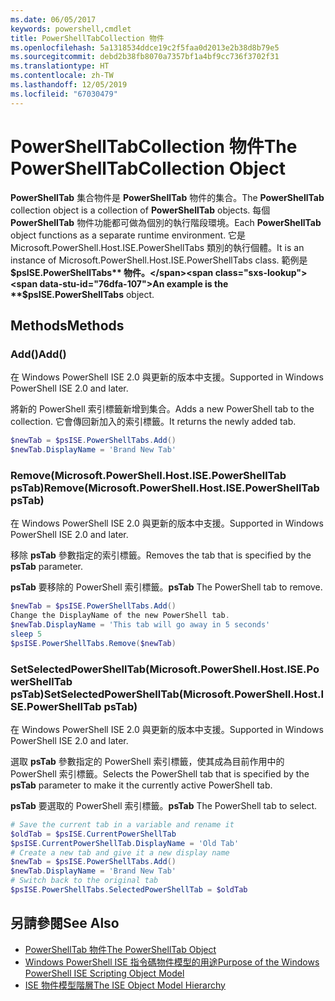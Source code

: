 ```yaml
---
ms.date: 06/05/2017
keywords: powershell,cmdlet
title: PowerShellTabCollection 物件
ms.openlocfilehash: 5a1318534ddce19c2f5faa0d2013e2b38d8b79e5
ms.sourcegitcommit: debd2b38fb8070a7357bf1a4bf9cc736f3702f31
ms.translationtype: HT
ms.contentlocale: zh-TW
ms.lasthandoff: 12/05/2019
ms.locfileid: "67030479"
---
```

# <a name="the-powershelltabcollection-object"></a><span data-ttu-id="76dfa-103">PowerShellTabCollection 物件</span><span class="sxs-lookup"><span data-stu-id="76dfa-103">The PowerShellTabCollection Object</span></span>

<span data-ttu-id="76dfa-104">**PowerShellTab** 集合物件是 **PowerShellTab** 物件的集合。</span><span class="sxs-lookup"><span data-stu-id="76dfa-104">The **PowerShellTab** collection object is a collection of **PowerShellTab** objects.</span></span> <span data-ttu-id="76dfa-105">每個 **PowerShellTab** 物件功能都可做為個別的執行階段環境。</span><span class="sxs-lookup"><span data-stu-id="76dfa-105">Each **PowerShellTab** object functions as a separate runtime environment.</span></span> <span data-ttu-id="76dfa-106">它是 Microsoft.PowerShell.Host.ISE.PowerShellTabs 類別的執行個體。</span><span class="sxs-lookup"><span data-stu-id="76dfa-106">It is an instance of Microsoft.PowerShell.Host.ISE.PowerShellTabs class.</span></span> <span data-ttu-id="76dfa-107">範例是 **$psISE.PowerShellTabs** 物件。</span><span class="sxs-lookup"><span data-stu-id="76dfa-107">An example is the **$psISE.PowerShellTabs** object.</span></span>

## <a name="methods"></a><span data-ttu-id="76dfa-108">Methods</span><span class="sxs-lookup"><span data-stu-id="76dfa-108">Methods</span></span>

### <a name="add"></a><span data-ttu-id="76dfa-109">Add\(\)</span><span class="sxs-lookup"><span data-stu-id="76dfa-109">Add\(\)</span></span>

<span data-ttu-id="76dfa-110">在 Windows PowerShell ISE 2.0 與更新的版本中支援。</span><span class="sxs-lookup"><span data-stu-id="76dfa-110">Supported in Windows PowerShell ISE 2.0 and later.</span></span>

<span data-ttu-id="76dfa-111">將新的 PowerShell 索引標籤新增到集合。</span><span class="sxs-lookup"><span data-stu-id="76dfa-111">Adds a new PowerShell tab to the collection.</span></span> <span data-ttu-id="76dfa-112">它會傳回新加入的索引標籤。</span><span class="sxs-lookup"><span data-stu-id="76dfa-112">It returns the newly added tab.</span></span>

```powershell
$newTab = $psISE.PowerShellTabs.Add()
$newTab.DisplayName = 'Brand New Tab'
```

### <a name="removemicrosoftpowershellhostisepowershelltab-pstab"></a><span data-ttu-id="76dfa-113">Remove\(Microsoft.PowerShell.Host.ISE.PowerShellTab psTab\)</span><span class="sxs-lookup"><span data-stu-id="76dfa-113">Remove\(Microsoft.PowerShell.Host.ISE.PowerShellTab psTab\)</span></span>

<span data-ttu-id="76dfa-114">在 Windows PowerShell ISE 2.0 與更新的版本中支援。</span><span class="sxs-lookup"><span data-stu-id="76dfa-114">Supported in Windows PowerShell ISE 2.0 and later.</span></span>

<span data-ttu-id="76dfa-115">移除 **psTab** 參數指定的索引標籤。</span><span class="sxs-lookup"><span data-stu-id="76dfa-115">Removes the tab that is specified by the **psTab** parameter.</span></span>

<span data-ttu-id="76dfa-116">**psTab** 要移除的 PowerShell 索引標籤。</span><span class="sxs-lookup"><span data-stu-id="76dfa-116">**psTab** The PowerShell tab to remove.</span></span>

```powershell
$newTab = $psISE.PowerShellTabs.Add()
Change the DisplayName of the new PowerShell tab.
$newTab.DisplayName = 'This tab will go away in 5 seconds'
sleep 5
$psISE.PowerShellTabs.Remove($newTab)
```

### <a name="setselectedpowershelltabmicrosoftpowershellhostisepowershelltab-pstab"></a><span data-ttu-id="76dfa-117">SetSelectedPowerShellTab\(Microsoft.PowerShell.Host.ISE.PowerShellTab psTab\)</span><span class="sxs-lookup"><span data-stu-id="76dfa-117">SetSelectedPowerShellTab\(Microsoft.PowerShell.Host.ISE.PowerShellTab psTab\)</span></span>

<span data-ttu-id="76dfa-118">在 Windows PowerShell ISE 2.0 與更新的版本中支援。</span><span class="sxs-lookup"><span data-stu-id="76dfa-118">Supported in Windows PowerShell ISE 2.0 and later.</span></span>

<span data-ttu-id="76dfa-119">選取 **psTab** 參數指定的 PowerShell 索引標籤，使其成為目前作用中的 PowerShell 索引標籤。</span><span class="sxs-lookup"><span data-stu-id="76dfa-119">Selects the PowerShell tab that is specified by the **psTab** parameter to make it the currently active PowerShell tab.</span></span>

<span data-ttu-id="76dfa-120">**psTab** 要選取的 PowerShell 索引標籤。</span><span class="sxs-lookup"><span data-stu-id="76dfa-120">**psTab** The PowerShell tab to select.</span></span>

```powershell
# Save the current tab in a variable and rename it
$oldTab = $psISE.CurrentPowerShellTab
$psISE.CurrentPowerShellTab.DisplayName = 'Old Tab'
# Create a new tab and give it a new display name
$newTab = $psISE.PowerShellTabs.Add()
$newTab.DisplayName = 'Brand New Tab'
# Switch back to the original tab
$psISE.PowerShellTabs.SelectedPowerShellTab = $oldTab
```

## <a name="see-also"></a><span data-ttu-id="76dfa-121">另請參閱</span><span class="sxs-lookup"><span data-stu-id="76dfa-121">See Also</span></span>

- [<span data-ttu-id="76dfa-122">PowerShellTab 物件</span><span class="sxs-lookup"><span data-stu-id="76dfa-122">The PowerShellTab Object</span></span>](The-PowerShellTab-Object.md)
- [<span data-ttu-id="76dfa-123">Windows PowerShell ISE 指令碼物件模型的用途</span><span class="sxs-lookup"><span data-stu-id="76dfa-123">Purpose of the Windows PowerShell ISE Scripting Object Model</span></span>](Purpose-of-the-Windows-PowerShell-ISE-Scripting-Object-Model.md)
- [<span data-ttu-id="76dfa-124">ISE 物件模型階層</span><span class="sxs-lookup"><span data-stu-id="76dfa-124">The ISE Object Model Hierarchy</span></span>](The-ISE-Object-Model-Hierarchy.md)
